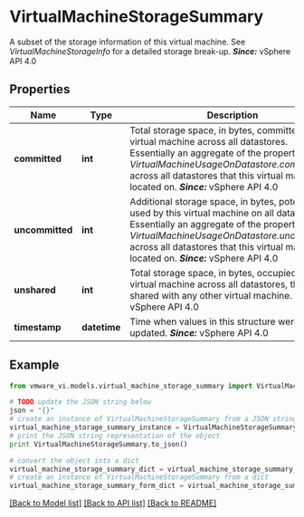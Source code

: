 # VirtualMachineStorageSummary

A subset of the storage information of this virtual machine.  See *VirtualMachineStorageInfo* for a detailed storage break-up.  ***Since:*** vSphere API 4.0 

## Properties
Name | Type | Description | Notes
------------ | ------------- | ------------- | -------------
**committed** | **int** | Total storage space, in bytes, committed to this virtual machine across all datastores.  Essentially an aggregate of the property *VirtualMachineUsageOnDatastore.committed* across all datastores that this virtual machine is located on.  ***Since:*** vSphere API 4.0  | 
**uncommitted** | **int** | Additional storage space, in bytes, potentially used by this virtual machine on all datastores.  Essentially an aggregate of the property *VirtualMachineUsageOnDatastore.uncommitted* across all datastores that this virtual machine is located on.  ***Since:*** vSphere API 4.0  | 
**unshared** | **int** | Total storage space, in bytes, occupied by the virtual machine across all datastores, that is not shared with any other virtual machine.  ***Since:*** vSphere API 4.0  | 
**timestamp** | **datetime** | Time when values in this structure were last updated.  ***Since:*** vSphere API 4.0  | 

## Example

```python
from vmware_vi.models.virtual_machine_storage_summary import VirtualMachineStorageSummary

# TODO update the JSON string below
json = "{}"
# create an instance of VirtualMachineStorageSummary from a JSON string
virtual_machine_storage_summary_instance = VirtualMachineStorageSummary.from_json(json)
# print the JSON string representation of the object
print VirtualMachineStorageSummary.to_json()

# convert the object into a dict
virtual_machine_storage_summary_dict = virtual_machine_storage_summary_instance.to_dict()
# create an instance of VirtualMachineStorageSummary from a dict
virtual_machine_storage_summary_form_dict = virtual_machine_storage_summary.from_dict(virtual_machine_storage_summary_dict)
```
[[Back to Model list]](../README.md#documentation-for-models) [[Back to API list]](../README.md#documentation-for-api-endpoints) [[Back to README]](../README.md)


